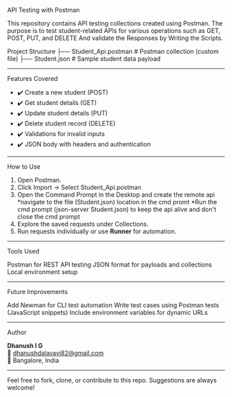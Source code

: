 API Testing with Postman

This repository contains API testing collections created using Postman. The purpose is to test student-related APIs for various operations such as GET, POST, PUT, and DELETE And validate the Responses by Writing the Scripts.

Project Structure
├── Student_Api.postman # Postman collection (custom file)
├── Student.json # Sample student data payload

---

Features Covered

- ✔️ Create a new student (POST)
- ✔️ Get student details (GET)
- ✔️ Update student details (PUT)
- ✔️ Delete student record (DELETE)
- ✔️ Validations for invalid inputs
- ✔️ JSON body with headers and authentication 

---

How to Use

1. Open Postman.
2. Click Import → Select Student_Api.postman 
3. Open the Command Prompt in the Desktop and create the remote api
   *navigate to the file (Student.json)  location in the cmd promt
   *Run the cmd prompt (json-server Student.json) to keep the api alive and don't close the cmd prompt
3. Explore the saved requests under Collections.
4. Run requests individually or use **Runner** for automation.

---

Tools Used

Postman for REST API testing
JSON format for payloads and collections
Local environment  setup 

---

Future Improvements

Add Newman for CLI test automation
 Write test cases using Postman tests (JavaScript snippets)
Include environment variables for dynamic URLs

---

Author

**Dhanush I G**  
📧 dhanushdalavayi82@gmail.com  
📍 Bangalore, India

---

 Feel free to fork, clone, or contribute to this repo. Suggestions are always welcome!
